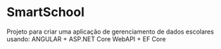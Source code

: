 # SmartSchool

Projeto para criar uma aplicação de gerenciamento de dados escolares usando:
ANGULAR + ASP.NET Core WebAPI + EF Core 
